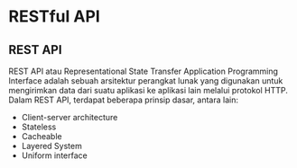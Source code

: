 # RESTful API
## REST API
REST API atau Representational State Transfer Application Programming Interface adalah sebuah arsitektur perangkat lunak yang digunakan untuk mengirimkan data dari suatu aplikasi ke aplikasi lain melalui protokol HTTP. Dalam REST API, terdapat beberapa prinsip dasar, antara lain:
*   Client-server architecture
*   Stateless
*   Cacheable
*   Layered System
*   Uniform interface